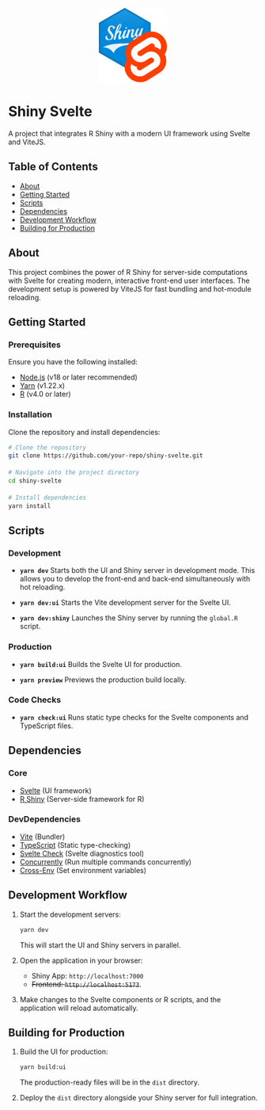 <p align="center">
  <img src="./resources/shiny-svelte.svg" height="150" />
</p>

# Shiny Svelte

A project that integrates R Shiny with a modern UI framework using Svelte and ViteJS.

## Table of Contents

- [About](#about)
- [Getting Started](#getting-started)
- [Scripts](#scripts)
- [Dependencies](#dependencies)
- [Development Workflow](#development-workflow)
- [Building for Production](#building-for-production)

## About

This project combines the power of R Shiny for server-side computations with Svelte for creating modern, interactive front-end user interfaces. The development setup is powered by ViteJS for fast bundling and hot-module reloading.

## Getting Started

### Prerequisites

Ensure you have the following installed:

- [Node.js](https://nodejs.org/) (v18 or later recommended)
- [Yarn](https://classic.yarnpkg.com/) (v1.22.x)
- [R](https://www.r-project.org/) (v4.0 or later)

### Installation

Clone the repository and install dependencies:

```bash
# Clone the repository
git clone https://github.com/your-repo/shiny-svelte.git

# Navigate into the project directory
cd shiny-svelte

# Install dependencies
yarn install
```

## Scripts

### Development

- **`yarn dev`**
  Starts both the UI and Shiny server in development mode. This allows you to develop the front-end and back-end simultaneously with hot reloading.

- **`yarn dev:ui`**
  Starts the Vite development server for the Svelte UI.

- **`yarn dev:shiny`**
  Launches the Shiny server by running the `global.R` script.

### Production

- **`yarn build:ui`**
  Builds the Svelte UI for production.

- **`yarn preview`**
  Previews the production build locally.

### Code Checks

- **`yarn check:ui`**
  Runs static type checks for the Svelte components and TypeScript files.

## Dependencies

### Core

- [Svelte](https://svelte.dev/) (UI framework)
- [R Shiny](https://shiny.rstudio.com/) (Server-side framework for R)

### DevDependencies

- [Vite](https://vitejs.dev/) (Bundler)
- [TypeScript](https://www.typescriptlang.org/) (Static type-checking)
- [Svelte Check](https://github.com/sveltejs/language-tools) (Svelte diagnostics tool)
- [Concurrently](https://github.com/open-cli-tools/concurrently) (Run multiple commands concurrently)
- [Cross-Env](https://github.com/kentcdodds/cross-env) (Set environment variables)

## Development Workflow

1. Start the development servers:
   ```bash
   yarn dev
   ```
   This will start the UI and Shiny servers in parallel.

2. Open the application in your browser:
   - Shiny App: `http://localhost:7000`
   - ~~Frontend: `http://localhost:5173`~~.

3. Make changes to the Svelte components or R scripts, and the application will reload automatically.

## Building for Production

1. Build the UI for production:
   ```bash
   yarn build:ui
   ```
   The production-ready files will be in the `dist` directory.

2. Deploy the `dist` directory alongside your Shiny server for full integration.